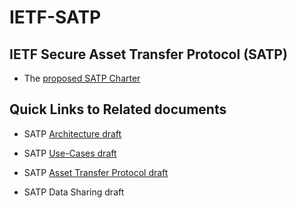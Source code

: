 # IETF-SATP 

## IETF Secure Asset Transfer Protocol (SATP)

- The [proposed SATP Charter](https://github.com/CxSci/IETF-SATP/blob/main/charter/satp-charter.md)

## Quick Links to Related documents

- SATP [Architecture draft](https://datatracker.ietf.org/doc/draft-hardjono-sat-architecture/)

- SATP [Use-Cases draft](https://datatracker.ietf.org/doc/draft-ramakrishna-sat-use-cases/)

- SATP [Asset Transfer Protocol draft](https://datatracker.ietf.org/doc/draft-hargreaves-sat-core/)

- SATP Data Sharing draft

